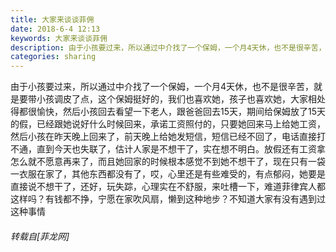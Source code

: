 ```yaml
---
title: 大家来谈谈菲佣
date: 2018-6-4 12:13
keywords: 大家来谈谈菲佣
description: 由于小孩要过来，所以通过中介找了一个保姆，一个月4天休，也不是很辛苦，就是要带小孩调皮了点，这个保姆挺好的，我们也喜欢她，孩子也喜欢她，大家相处得都很愉快，然后小孩回去看望一下老人，跟爸爸回去15天，期间给保姆放了15天的假，已经跟她说好什么时候回来，承诺工资照付的，只要她回来马上给她工资，然后小孩在昨天晚上回来了，前天晚上给她发短信，短信已经不回了，电话直接打不通，直到今天也失联了，估计人家是不想干了，实在想不明白。放假还有工资拿怎么就不愿意再来了，而且她回家的时候根本感觉不到她不想干了，现在只有一袋一衣服在家了，其他东西都没有了，哎，心里还是有些难受的，有点郁闷，她要是直接说不想干了，还好，玩失踪，心理实在不舒服，来吐槽一下，难道菲律宾人都这样吗？有钱都不挣，宁愿在家吹风扇，懒到这种地步？不知道大家有没有遇到过这种事情
categories: sharing
---
```

<td class="t_f" id="postmessage_1389352">

由于小孩要过来，所以通过中介找了一个保姆，一个月4天休，也不是很辛苦，就是要带小孩调皮了点，这个保姆挺好的，我们也喜欢她，孩子也喜欢她，大家相处得都很愉快，然后小孩回去看望一下老人，跟爸爸回去15天，期间给保姆放了15天的假，已经跟她说好什么时候回来，承诺工资照付的，只要她回来马上给她工资，然后小孩在昨天晚上回来了，前天晚上给她发短信，短信已经不回了，电话直接打不通，直到今天也失联了，估计人家是不想干了，实在想不明白。放假还有工资拿怎么就不愿意再来了，而且她回家的时候根本感觉不到她不想干了，现在只有一袋一衣服在家了，其他东西都没有了，哎，心里还是有些难受的，有点郁闷，她要是直接说不想干了，还好，玩失踪，心理实在不舒服，来吐槽一下，难道菲律宾人都这样吗？有钱都不挣，宁愿在家吹风扇，懒到这种地步？不知道大家有没有遇到过这种事情</td>
###### 转载自[菲龙网]